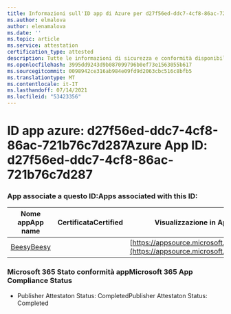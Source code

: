 ```yaml
---
title: Informazioni sull'ID app di Azure per d27f56ed-ddc7-4cf8-86ac-721b76c7d287
ms.author: elmalova
author: elenamalova
ms.date: ''
ms.topic: article
ms.service: attestation
certification_type: attested
description: Tutte le informazioni di sicurezza e conformità disponibili per d27f56ed-ddc7-4cf8-86ac-721b76c7d287.
ms.openlocfilehash: 3995dd9243d9b087099796b0ef73e1563055b617
ms.sourcegitcommit: 0098942ce316ab984e09fd9d2063cbc516c8bfb5
ms.translationtype: MT
ms.contentlocale: it-IT
ms.lasthandoff: 07/14/2021
ms.locfileid: "53423356"
---
```

# <a name="azure-app-id-d27f56ed-ddc7-4cf8-86ac-721b76c7d287"></a><span data-ttu-id="654b7-103">ID app azure: d27f56ed-ddc7-4cf8-86ac-721b76c7d287</span><span class="sxs-lookup"><span data-stu-id="654b7-103">Azure App ID: d27f56ed-ddc7-4cf8-86ac-721b76c7d287</span></span>


### <a name="apps-associated-with-this-id"></a><span data-ttu-id="654b7-104">App associate a questo ID:</span><span class="sxs-lookup"><span data-stu-id="654b7-104">Apps associated with this ID:</span></span>
| <span data-ttu-id="654b7-105">**Nome app**</span><span class="sxs-lookup"><span data-stu-id="654b7-105">**App name**</span></span> | <span data-ttu-id="654b7-106">**Certificata**</span><span class="sxs-lookup"><span data-stu-id="654b7-106">**Certified**</span></span> | <span data-ttu-id="654b7-107">**Visualizzazione in AppSource**</span><span class="sxs-lookup"><span data-stu-id="654b7-107">**View in AppSource**</span></span> |
|-|-|-|
| [<span data-ttu-id="654b7-108">Beesy</span><span class="sxs-lookup"><span data-stu-id="654b7-108">Beesy</span></span>](https://docs.microsoft.com/en-us/microsoft-365-app-certification/forward/WA200001248) |  | [https://appsource.microsoft.com/product/office/WA200001248](https://appsource.microsoft.com/product/office/WA200001248) |

### <a name="microsoft-365-app-compliance-status"></a><span data-ttu-id="654b7-109">Microsoft 365 Stato conformità app</span><span class="sxs-lookup"><span data-stu-id="654b7-109">Microsoft 365 App Compliance Status</span></span>
- <span data-ttu-id="654b7-110">Publisher Attestaton Status: Completed</span><span class="sxs-lookup"><span data-stu-id="654b7-110">Publisher Attestaton Status: Completed</span></span>
